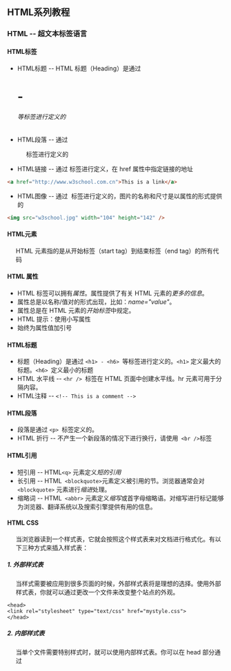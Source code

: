 ## HTML系列教程

### HTML -- 超文本标签语言

#### HTML标签

- HTML标题 -- HTML 标题（Heading）是通过 <h1> - <h6> 等标签进行定义的 
- HTML段落 -- 通过 <p> 标签进行定义的
- HTML链接 -- 通过 <a> 标签进行定义，在 href 属性中指定链接的地址

```html
<a href="http://www.w3school.com.cn">This is a link</a>
```

- HTML图像 -- 通过 <img> 标签进行定义的，图片的名称和尺寸是以属性的形式提供的 

```html
<img src="w3school.jpg" width="104" height="142" />
```

#### HTML元素 

HTML 元素指的是从开始标签（start tag）到结束标签（end tag）的所有代码

#### HTML 属性

- HTML 标签可以拥有*属性*。属性提供了有关 HTML 元素的*更多的信息*。 
- 属性总是以名称/值对的形式出现，比如：*name="value"*。
- 属性总是在 HTML 元素的*开始标签*中规定。
- HTML 提示：使用小写属性
- 始终为属性值加引号

#### HTML标题

- 标题（Heading）是通过 `<h1> - <h6> `等标签进行定义的。`<h1>` 定义最大的标题。`<h6> `定义最小的标题 
- HTML 水平线  -- `<hr /> `标签在 HTML 页面中创建水平线。hr 元素可用于分隔内容。
- HTML注释 -- `<!-- This is a comment -->`

#### HTML段落

- 段落是通过 `<p> `标签定义的。
- HTML 折行 -- 不产生一个新段落的情况下进行换行，请使用` <br />`标签

#### HTML引用

- 短引用 -- HTML`<q>` 元素定义*短的引用*
- 长引用 -- HTML` <blockquote>`元素定义被引用的节。浏览器通常会对 `<blockquote>` 元素进行*缩进*处理。
- 缩略词 -- HTML` <abbr>` 元素定义*缩写*或首字母缩略语。对缩写进行标记能够为浏览器、翻译系统以及搜索引擎提供有用的信息。

#### HTML CSS

当浏览器读到一个样式表，它就会按照这个样式表来对文档进行格式化。有以下三种方式来插入样式表： 

##### 1. 外部样式表

 当样式需要被应用到很多页面的时候，外部样式表将是理想的选择。使用外部样式表，你就可以通过更改一个文件来改变整个站点的外观。 

```
<head>
<link rel="stylesheet" type="text/css" href="mystyle.css">
</head>
```

##### 2. 内部样式表

当单个文件需要特别样式时，就可以使用内部样式表。你可以在 head 部分通过 <style> 标签定义内部样式表。 

```
<head>
<style type="text/css">
body {background-color: red}
p {margin-left: 20px}
</style>
</head>
```

##### 3. 内联模式

当特殊的样式需要应用到个别元素时，就可以使用内联样式。 使用内联样式的方法是在相关的标签中使用样式属性。样式属性可以包含任何 CSS 属性。以下实例显示出如何改变段落的颜色和左外边距。 

```
<p style="color: red; margin-left: 20px">
This is a paragraph
</p>
```

### XHTML -- 更严谨更纯净的HTML版本



### HTML5 -- 下一代HTML



### CSS -- 层叠样式表

CSS 可以同时控制整个站点的样式和布局。CSS可以帮助我们实行表现和结构分离的开发模式 

### CSS3 -- 最新的CSS标准



### TCP/IP -- 针对因特网的通信协议







